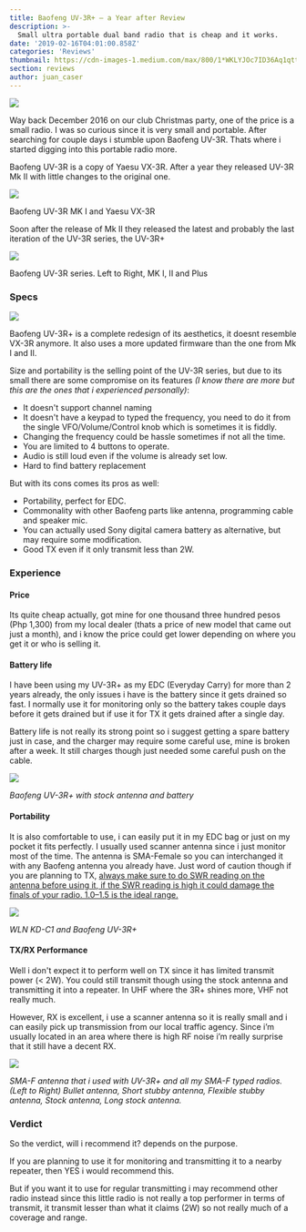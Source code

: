 ```yaml
---
title: Baofeng UV-3R+ — a Year after Review
description: >-
  Small ultra portable dual band radio that is cheap and it works.
date: '2019-02-16T04:01:00.858Z'
categories: 'Reviews'
thumbnail: https://cdn-images-1.medium.com/max/800/1*WKLYJOc7ID36Aq1qttfvoQ.jpeg
section: reviews
author: juan_caser
---
```


![](https://cdn-images-1.medium.com/max/800/1*WKLYJOc7ID36Aq1qttfvoQ.jpeg)

Way back December 2016 on our club Christmas party, one of the price is a small radio. I was so curious since it is very small and portable. After searching for couple days i stumble upon Baofeng UV-3R. Thats where i started digging into this portable radio more.

Baofeng UV-3R is a copy of Yaesu VX-3R. After a year they released UV-3R Mk II with little changes to the original one.

![](https://cdn-images-1.medium.com/max/800/1*5RQAhZoyUcvLjIM1BpCgDw.png)

Baofeng UV-3R MK I and Yaesu VX-3R

Soon after the release of Mk II they released the latest and probably the last iteration of the UV-3R series, the UV-3R+

![](https://cdn-images-1.medium.com/max/800/1*Q6wmb0HzNmMbG0omHD-Z2A.jpeg)

Baofeng UV-3R series. Left to Right, MK I, II and Plus

### Specs

![](https://cdn-images-1.medium.com/max/800/1*LkYcioU8q7NkoISjKdnflQ.png)

Baofeng UV-3R+ is a complete redesign of its aesthetics, it doesnt resemble VX-3R anymore. It also uses a more updated firmware than the one from Mk I and II.

Size and portability is the selling point of the UV-3R series, but due to its small there are some compromise on its features _(I know there are more but this are the ones that i experienced personally)_:

*   It doesn't support channel naming
*   It doesn't have a keypad to typed the frequency, you need to do it from the single VFO/Volume/Control knob which is sometimes it is fiddly.
*   Changing the frequency could be hassle sometimes if not all the time.
*   You are limited to 4 buttons to operate.
*   Audio is still loud even if the volume is already set low.
*   Hard to find battery replacement

But with its cons comes its pros as well:

*   Portability, perfect for EDC.
*   Commonality with other Baofeng parts like antenna, programming cable and speaker mic.
*   You can actually used Sony digital camera battery as alternative, but may require some modification.
*   Good TX even if it only transmit less than 2W.

### Experience

#### Price

Its quite cheap actually, got mine for one thousand three hundred pesos (Php 1,300) from my local dealer (thats a price of new model that came out just a month), and i know the price could get lower depending on where you get it or who is selling it.

#### Battery life

I have been using my UV-3R+ as my EDC (Everyday Carry) for more than 2 years already, the only issues i have is the battery since it gets drained so fast. I normally use it for monitoring only so the battery takes couple days before it gets drained but if use it for TX it gets drained after a single day.

Battery life is not really its strong point so i suggest getting a spare battery just in case, and the charger may require some careful use, mine is broken after a week. It still charges though just needed some careful push on the cable.

![](https://cdn-images-1.medium.com/max/800/1*WKLYJOc7ID36Aq1qttfvoQ.jpeg)

_Baofeng UV-3R+ with stock antenna and battery_

#### Portability

It is also comfortable to use, i can easily put it in my EDC bag or just on my pocket it fits perfectly. I usually used scanner antenna since i just monitor most of the time. The antenna is SMA-Female so you can interchanged it with any Baofeng antenna you already have. Just word of caution though if you are planning to TX, [always make sure to do SWR reading on the antenna before using it, if the SWR reading is high it could damage the finals of your radio. 1.0–1.5 is the ideal range.](https://medium.com/@hamph/swr-for-dummies-830f09855f95)

![](https://cdn-images-1.medium.com/max/800/1*sBpD4FcBeCJwqYekmEohTw.jpeg)

_WLN KD-C1 and Baofeng UV-3R+_

#### TX/RX Performance

Well i don't expect it to perform well on TX since it has limited transmit power (< 2W). You could still transmit though using the stock antenna and transmitting it into a repeater. In UHF where the 3R+ shines more, VHF not really much.

However, RX is excellent, i use a scanner antenna so it is really small and i can easily pick up transmission from our local traffic agency. Since i’m usually located in an area where there is high RF noise i’m really surprise that it still have a decent RX.

![](https://cdn-images-1.medium.com/max/800/1*pVwIK4AGRmtrfICK8v8Khg.jpeg)

_SMA-F antenna that i used with UV-3R+ and all my SMA-F typed radios. (Left to Right) Bullet antenna, Short stubby antenna, Flexible stubby antenna, Stock antenna, Long stock antenna._

### Verdict

So the verdict, will i recommend it? depends on the purpose.

If you are planning to use it for monitoring and transmitting it to a nearby repeater, then YES i would recommend this.

But if you want it to use for regular transmitting i may recommend other radio instead since this little radio is not really a top performer in terms of transmit, it transmit lesser than what it claims (2W) so not really much of a coverage and range.

